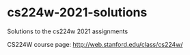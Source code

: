 # cs224w-2021-solutions
Solutions to the cs224w 2021 assignments

CS224W course page: http://web.stanford.edu/class/cs224w/
